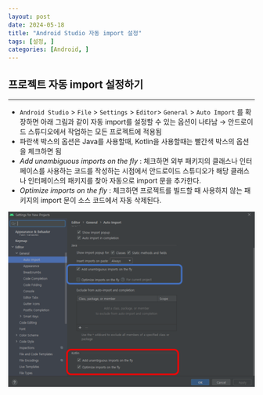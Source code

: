 ```yaml
---
layout: post
date: 2024-05-18
title: "Android Studio 자동 import 설정"
tags: [설정, ]
categories: [Android, ]
---
```




## 프로젝트 자동 import 설정하기


---

- `Android Studio` > `File` > `Settings` > `Editor`> `General` > `Auto Import` 를 확장하면 아래 그림과 같이 자동 import를 설정할 수 있는 옵션이 나타남 → 안드로이드 스튜디오에서 작업하는 모든 프로젝트에 적용됨
- 파란색 박스의 옵션은 Java를 사용할때, Kotlin을 사용할때는 빨간색 박스의 옵션을 체크하면 됨
- _Add unambiguous imports on the fly_ : 체크하면 외부 패키지의 클래스나 인터페이스를 사용하는 코드를 작성하는 시점에서 안드로이드 스튜디오가 해당 클래스나 인터페이스의 패키지를 찾아 자동으로 import 문을 추가한다.
- _Optimize imports on the fly_ : 체크하면 프로젝트를 빌드할 때 사용하지 않는 패키지의 import 문이 소스 코드에서 자동 삭제된다.

![0](/assets/img/GBD5/0.png)

